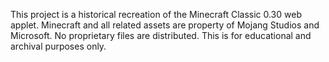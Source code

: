 This project is a historical recreation of the Minecraft Classic 0.30 web applet. Minecraft and all related assets are property of Mojang Studios and Microsoft. No proprietary files are distributed. This is for educational and archival purposes only.

